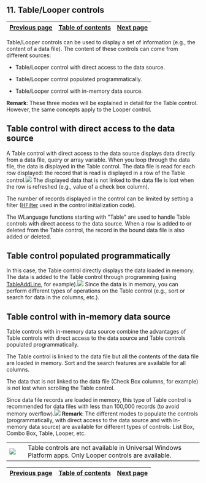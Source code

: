 
## 11. Table/Looper controls
			

| [Previous page](../Concepts_WM/1410086924.md) | [Table of contents](../Concepts_WM/1410086964.md) | [Next page](../Concepts_WM/1410086926.md) |
| --- | --- | --- |



<a name="NOTE1"></a>
<a name="NOTE1_1"></a>
Table/Looper controls can be used to display a set of information (e.g., the content of a data file). The content of these controls can come from different sources:

- Table/Looper control with direct access to the data source.

- Table/Looper control populated programmatically.

- Table/Looper control with in-memory data source.


**Remark**: These three modes will be explained in detail for the Table control. However, the same concepts apply to the Looper control.

<a name="NOTE2"></a>
<a name="NOTE2_1"></a>


## Table control with direct access to the data source
<a name="table_control_with_direct_access_the_data_source_ELTTEXTE000164"></a>
A Table control with direct access to the data source displays data directly from a data file, query or array variable. When you loop through the data file, the data is displayed in the Table control. The data file is read for each row displayed: the record that is read is displayed in a row of the Table control.![](https://doc.pcsoft.fr/en-US/images/image.awp?langid=3&name=P66-Les%20champs%20Table%20Zone%20R%E9p%E9t%E9e.gif)
The displayed data that is not linked to the data file is lost when the row is refreshed (e.g., value of a check box column).

The number of records displayed in the control can be limited by setting a filter ([HFilter](../WDLang4/3044100.md) used in the control initialization code).

The WLanguage functions starting with "Table" are used to handle Table controls with direct access to the data source. When a row is added to or deleted from the Table control, the record in the bound data file is also added or deleted.

<a name="NOTE3"></a>
<a name="NOTE3_1"></a>


## Table control populated programmatically
<a name="table_control_populated_programmatically_ELTTEXTE000188"></a>
In this case, the Table control directly displays the data loaded in memory. The data is added to the Table control through programming (using [TableAddLine](../WDLang1/3074006.md), for example).![](https://doc.pcsoft.fr/en-US/images/image.awp?langid=3&name=P66-Les%20champs%20Table%20Zone%20R%E9p%E9t%E9e-2.gif)
Since the data is in memory, you can perform different types of operations on the Table control (e.g., sort or search for data in the columns, etc.).

<a name="NOTE4"></a>
<a name="NOTE4_1"></a>


## Table control with in-memory data source
<a name="table_control_with_inmemory_data_source_ELTTEXTE000212"></a>
Table controls with in-memory data source combine the advantages of Table controls with direct access to the data source and Table controls populated programmatically.

The Table control is linked to the data file but all the contents of the data file are loaded in memory. Sort and the search features are available for all columns.

The data that is not linked to the data file (Check Box columns, for example) is not lost when scrolling the Table control.

Since data file records are loaded in memory, this type of Table control is recommended for data files with less than 100,000 records (to avoid memory overflow).![](https://doc.pcsoft.fr/en-US/images/image.awp?langid=3&name=P66-Les%20champs%20Table%20Zone%20R%E9p%E9t%E9e-3.gif)
**Remark**: The different modes to populate the controls (programmatically, with direct access to the data source and with in-memory data source) are available for different types of controls: List Box, Combo Box, Table, Looper, etc.

|   |   |   |
| --- | --- | --- |
| ![](https://doc.pcsoft.fr/en-US/images/image.awp?langid=3&name=logo_Windows_10.gif)<br> |  | Table controls are not available in Universal Windows Platform apps. Only Looper controls are available. |





| [Previous page](../Concepts_WM/1410086924.md) | [Table of contents](../Concepts_WM/1410086964.md) | [Next page](../Concepts_WM/1410086926.md) |
| --- | --- | --- |




